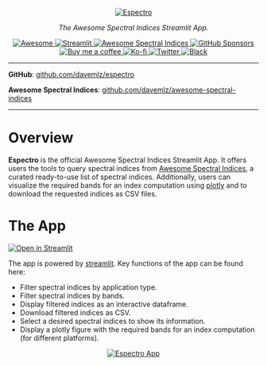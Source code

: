 <p align="center">
  <a href="https://github.com/davemlz/espectro"><img src="https://raw.githubusercontent.com/davemlz/espectro/main/_static/readme_logo.png" alt="Espectro"></a>
</p>
<p align="center">
    <em>The Awesome Spectral Indices Streamlit App.</em>
</p>
<p align="center">
<a href="https://github.com/sindresorhus/awesome" target="_blank">
    <img src="https://cdn.rawgit.com/sindresorhus/awesome/d7305f38d29fed78fa85652e3a63e154dd8e8829/media/badge.svg" alt="Awesome">
</a>
<a href="https://share.streamlit.io/davemlz/espectro/main/espectro.py" target="_blank">
    <img src="https://static.streamlit.io/badges/streamlit_badge_black_white.svg" alt="Streamlit">
</a>
<a href="https://github.com/davemlz/awesome-ee-spectral-indices/blob/main/output/spectral-indices-dict.json" target="_blank">
    <img src="https://img.shields.io/endpoint?url=https://gist.githubusercontent.com/davemlz/5e9f08fa6a45d9d486e29d9d85ad5c84/raw/spectral.json" alt="Awesome Spectral Indices">
</a>
<a href="https://github.com/sponsors/davemlz" target="_blank">
    <img src="https://img.shields.io/badge/GitHub%20Sponsors-Donate-ff69b4.svg" alt="GitHub Sponsors">
</a>
<a href="https://www.buymeacoffee.com/davemlz" target="_blank">
    <img src="https://img.shields.io/badge/Buy%20me%20a%20coffee-Donate-ff69b4.svg" alt="Buy me a coffee">
</a>
<a href="https://ko-fi.com/davemlz" target="_blank">
    <img src="https://img.shields.io/badge/kofi-Donate-ff69b4.svg" alt="Ko-fi">
</a>
<a href="https://twitter.com/dmlmont" target="_blank">
    <img src="https://img.shields.io/twitter/follow/dmlmont?style=social" alt="Twitter">
</a>
<a href="https://github.com/psf/black" target="_blank">
    <img src="https://img.shields.io/badge/code%20style-black-000000.svg" alt="Black">
</a>
</p>

---

**GitHub**: <a href="https://github.com/davemlz/espectro" target="_blank">github.com/davemlz/espectro</a>

**Awesome Spectral Indices**: <a href="https://github.com/davemlz/awesome-spectral-indices" target="_blank">github.com/davemlz/awesome-spectral-indices</a>

---

# Overview

**Espectro** is the official Awesome Spectral Indices Streamlit App. It offers users the tools to query spectral indices from [Awesome Spectral Indices](https://github.com/davemlz/awesome-spectral-indices), a curated ready-to-use list of spectral indices. Additionally, users can visualize the required bands for an index computation using [plotly](https://plotly.com/) and to download the requested indices as CSV files.

# The App
[![Open in Streamlit](https://static.streamlit.io/badges/streamlit_badge_black_white.svg)](https://share.streamlit.io/davemlz/espectro/main/espectro.py)

The app is powered by [streamlit](https://streamlit.io/). Key functions of the app can be found here:

- Filter spectral indices by application type.
- Filter spectral indices by bands.
- Display filtered indices as an interactive dataframe.
- Download filtered indices as CSV.
- Select a desired spectral indices to show its information.
- Display a plotly figure with the required bands for an index computation (for different platforms).

<p align="center">
  <a href="https://share.streamlit.io/davemlz/espectro/main/espectro.py"><img src="https://raw.githubusercontent.com/davemlz/espectro/main/_static/espectro.gif" alt="Espectro App"></a>
</p>
